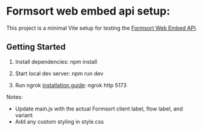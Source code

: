 # Formsort web embed api setup:

This project is a minimal Vite setup for testing the [Formsort Web Embed API](https://github.com/formsort/oss/tree/master/packages/web-embed-api).

## Getting Started

1. Install dependencies:
   npm install

2. Start local dev server:
   npm run dev

3. Run ngrok [installation guide](https://ngrok.com/downloads/linux):
   ngrok http 5173

Notes:

- Update main.js with the actual Formsort client label, flow label, and variant
- Add any custom styling in style.css
